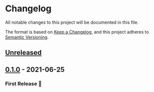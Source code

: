 # Changelog

All notable changes to this project will be documented in this file.

The format is based on [Keep a Changelog](https://keepachangelog.com/en/1.0.0/),
and this project adheres to [Semantic Versioning](https://semver.org/spec/v2.0.0.html).

## [Unreleased]

## [0.1.0] - 2021-06-25

### First Release :tada:

[unreleased]: https://github.com/supertone-inc/envjs/compare/v0.1.0...HEAD
[0.1.0]: https://github.com/supertone-inc/envjs/releases/tag/v0.1.0
